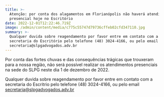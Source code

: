 ```yaml
---
title: >-
  Atenção: por conta dos alagamentos em Florianópolis não haverá atendimento
  presencial hoje no Escritório
date: 2022-12-01T12:22:46.719Z
image: /admin/content/media/c775c55747d79736cffeb02cfd347110.jpg
summary: >-
  Qualquer duvida sobre reagendamento por favor entre em contato com a
  secretaria do Escritório pelo telefone (48) 3024-4166, ou pelo email
  secretaria@slpgadvogados.adv.br
---
```

Por conta das fortes chuvas e das consequências trágicas que trouxeram para a nossa região, não será possível realizar os atendimentos presenciais na sede do SLPG neste dia 1 de dezembro de 2022.

Qualquer duvida sobre reagendamento por favor entre em contato com a secretaria do Escritrio pelo telefone (48) 3024-4166, ou pelo email secretaria@slpgadvogados.adv.br
